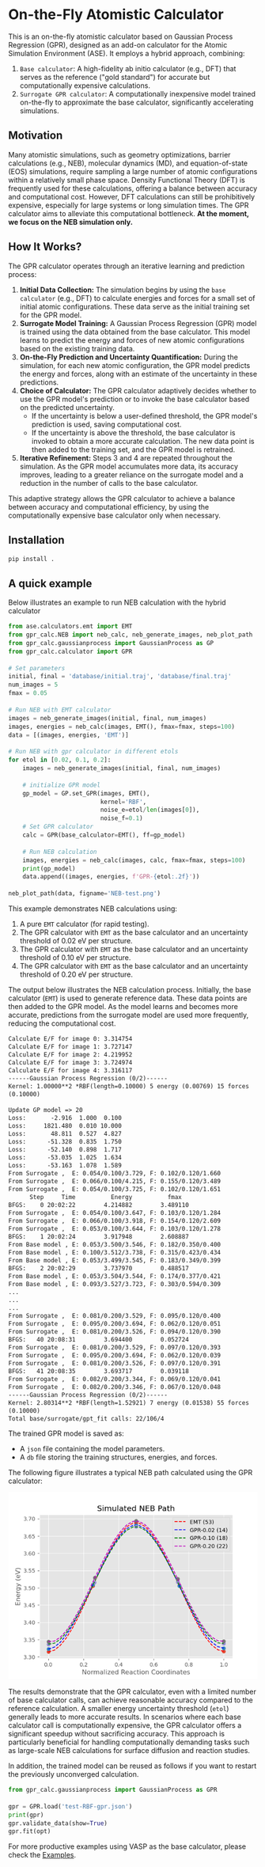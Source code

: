 # On-the-Fly Atomistic Calculator

This is an on-the-fly atomistic calculator based on Gaussian Process Regression (GPR), designed as an add-on calculator for the Atomic Simulation Environment (ASE). It employs a hybrid approach, combining:

1.  `Base calculator`: A high-fidelity ab initio calculator (e.g., DFT) that serves as the reference ("gold standard") for accurate but computationally expensive calculations.
2.  `Surrogate GPR calculator`: A computationally inexpensive model trained on-the-fly to approximate the base calculator, significantly accelerating simulations.

## Motivation

Many atomistic simulations, such as geometry optimizations, barrier calculations (e.g., NEB), molecular dynamics (MD), and equation-of-state (EOS) simulations, require sampling a large number of atomic configurations within a relatively small phase space. Density Functional Theory (DFT) is frequently used for these calculations, offering a balance between accuracy and computational cost. However, DFT calculations can still be prohibitively expensive, especially for large systems or long simulation times. The GPR calculator aims to alleviate this computational bottleneck. **At the moment, we focus on the NEB simulation only.**

## How It Works?

The GPR calculator operates through an iterative learning and prediction process:

1.  **Initial Data Collection:** The simulation begins by using the `base calculator` (e.g., DFT) to calculate energies and forces for a small set of initial atomic configurations. These data serve as the initial training set for the GPR model.
2.  **Surrogate Model Training:** A Gaussian Process Regression (GPR) model is trained using the data obtained from the base calculator. This model learns to predict the energy and forces of new atomic configurations based on the existing training data.
3.  **On-the-Fly Prediction and Uncertainty Quantification:** During the simulation, for each new atomic configuration, the GPR model predicts the energy and forces, along with an estimate of the uncertainty in these predictions.
4.  **Choice of Calculator:** The GPR calculator adaptively decides whether to use the GPR model's prediction or to invoke the base calculator based on the predicted uncertainty.
    *   If the uncertainty is below a user-defined threshold, the GPR model's prediction is used, saving computational cost.
    *   If the uncertainty is above the threshold, the base calculator is invoked to obtain a more accurate calculation. The new data point is then added to the training set, and the GPR model is retrained.
5.  **Iterative Refinement:** Steps 3 and 4 are repeated throughout the simulation. As the GPR model accumulates more data, its accuracy improves, leading to a greater reliance on the surrogate model and a reduction in the number of calls to the base calculator.

This adaptive strategy allows the GPR calculator to achieve a balance between accuracy and computational efficiency, by using the computationally expensive base calculator only when necessary.

## Installation
```
pip install .
```

## A quick example

Below illustrates an example to run NEB calculation with the hybrid calculator

```python
from ase.calculators.emt import EMT
from gpr_calc.NEB import neb_calc, neb_generate_images, neb_plot_path
from gpr_calc.gaussianprocess import GaussianProcess as GP
from gpr_calc.calculator import GPR

# Set parameters
initial, final = 'database/initial.traj', 'database/final.traj'
num_images = 5
fmax = 0.05

# Run NEB with EMT calculator
images = neb_generate_images(initial, final, num_images)
images, energies = neb_calc(images, EMT(), fmax=fmax, steps=100)
data = [(images, energies, 'EMT')]

# Run NEB with gpr calculator in different etols
for etol in [0.02, 0.1, 0.2]:
    images = neb_generate_images(initial, final, num_images)

    # initialize GPR model
    gp_model = GP.set_GPR(images, EMT(),
                          kernel='RBF',
                          noise_e=etol/len(images[0]),
                          noise_f=0.1)
    # Set GPR calculator
    calc = GPR(base_calculator=EMT(), ff=gp_model)

    # Run NEB calculation
    images, energies = neb_calc(images, calc, fmax=fmax, steps=100)
    print(gp_model)
    data.append((images, energies, f'GPR-{etol:.2f}'))

neb_plot_path(data, figname='NEB-test.png')
```
This example demonstrates NEB calculations using:

1.  A pure `EMT` calculator (for rapid testing).
2.  The GPR calculator with `EMT` as the base calculator and an uncertainty threshold of 0.02 eV per structure.
3.  The GPR calculator with `EMT` as the base calculator and an uncertainty threshold of 0.10 eV per structure.
4.  The GPR calculator with `EMT` as the base calculator and an uncertainty threshold of 0.20 eV per structure.

The output below illustrates the NEB calculation process. Initially, the base calculator (`EMT`) is used to generate reference data. These data points are then added to the GPR model. As the model learns and becomes more accurate, predictions from the surrogate model are used more frequently, reducing the computational cost.

```
Calculate E/F for image 0: 3.314754
Calculate E/F for image 1: 3.727147
Calculate E/F for image 2: 4.219952
Calculate E/F for image 3: 3.724974
Calculate E/F for image 4: 3.316117
------Gaussian Process Regression (0/2)------
Kernel: 1.00000**2 *RBF(length=0.10000) 5 energy (0.00769) 15 forces (0.10000)

Update GP model => 20
Loss:       -2.916  1.000  0.100
Loss:     1821.480  0.010 10.000
Loss:       48.811  0.527  4.827
Loss:      -51.328  0.835  1.750
Loss:      -52.140  0.898  1.717
Loss:      -53.035  1.025  1.634
Loss:      -53.163  1.078  1.589
From Surrogate ,  E: 0.054/0.100/3.729, F: 0.102/0.120/1.660
From Surrogate ,  E: 0.066/0.100/4.215, F: 0.155/0.120/3.489
From Surrogate ,  E: 0.054/0.100/3.725, F: 0.102/0.120/1.651
      Step     Time          Energy          fmax
BFGS:    0 20:02:22        4.214882        3.489110
From Surrogate ,  E: 0.054/0.100/3.647, F: 0.103/0.120/1.284
From Surrogate ,  E: 0.066/0.100/3.918, F: 0.154/0.120/2.609
From Surrogate ,  E: 0.053/0.100/3.644, F: 0.103/0.120/1.278
BFGS:    1 20:02:24        3.917948        2.608887
From Base model , E: 0.053/3.500/3.546, F: 0.182/0.350/0.400
From Base model , E: 0.100/3.512/3.738, F: 0.315/0.423/0.434
From Base model , E: 0.053/3.499/3.545, F: 0.183/0.349/0.399
BFGS:    2 20:02:29        3.737970        0.488517
From Base model , E: 0.053/3.504/3.544, F: 0.174/0.377/0.421
From Base model , E: 0.093/3.527/3.723, F: 0.303/0.594/0.309
...
...
...
From Surrogate ,  E: 0.081/0.200/3.529, F: 0.095/0.120/0.400
From Surrogate ,  E: 0.095/0.200/3.694, F: 0.062/0.120/0.051
From Surrogate ,  E: 0.081/0.200/3.526, F: 0.094/0.120/0.390
BFGS:   40 20:08:31        3.694400        0.052724
From Surrogate ,  E: 0.081/0.200/3.529, F: 0.097/0.120/0.393
From Surrogate ,  E: 0.095/0.200/3.694, F: 0.062/0.120/0.039
From Surrogate ,  E: 0.081/0.200/3.526, F: 0.097/0.120/0.391
BFGS:   41 20:08:35        3.693717        0.039118
From Surrogate ,  E: 0.082/0.200/3.344, F: 0.069/0.120/0.041
From Surrogate ,  E: 0.082/0.200/3.346, F: 0.067/0.120/0.048
------Gaussian Process Regression (0/2)------
Kernel: 2.80314**2 *RBF(length=1.52921) 7 energy (0.01538) 55 forces (0.10000)
Total base/surrogate/gpt_fit calls: 22/106/4
```

The trained GPR model is saved as:

*   A `json` file containing the model parameters.
*   A `db` file storing the training structures, energies, and forces.

The following figure illustrates a typical NEB path calculated using the GPR calculator:

![NEB Path](https://raw.githubusercontent.com/MaterSim/GPR_calculator/master/database/NEB-test.png)

The results demonstrate that the GPR calculator, even with a limited number of base calculator calls, can achieve reasonable accuracy compared to the reference calculation. A smaller energy uncertainty threshold (`etol`) generally leads to more accurate results. In scenarios where each base calculator call is computationally expensive, the GPR calculator offers a significant speedup without sacrificing accuracy. This approach is particularly beneficial for handling computationally demanding tasks such as large-scale NEB calculations for surface diffusion and reaction studies.


In addition, the trained model can be reused as follows if you want to restart the previously unconverged calculation.

```python
from gpr_calc.gaussianprocess import GaussianProcess as GPR

gpr = GPR.load('test-RBF-gpr.json')
print(gpr)
gpr.validate_data(show=True)
gpr.fit(opt)
```
For more productive examples using VASP as the base calculator, please check the [Examples](https://github.com/MaterSim/GPR_calculator/tree/main/examples).

